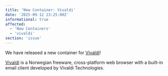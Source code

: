 ```yaml
---
title: 'New Container: Vivaldi'
date: '2025-09-12 23:25:00Z'
informational: true
affected:
  - 'New Containers'
  - 'vivaldi'
section: 'issue'
---
```

We have released a new container for [Vivaldi](https://github.com/linuxserver/docker-vivaldi)!

[Vivaldi](https://vivaldi.com/) is a Norwegian freeware, cross-platform web browser with a built-in email client developed by Vivaldi Technologies.
